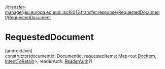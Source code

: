 //[transfer-manager](../../../index.md)/[eu.europa.ec.eudi.iso18013.transfer.response](../index.md)/[RequestedDocument](index.md)/[RequestedDocument](-requested-document.md)

# RequestedDocument

[androidJvm]\
constructor(documentId: DocumentId, requestedItems: [Map](https://kotlinlang.org/api/latest/jvm/stdlib/kotlin.collections/-map/index.html)&lt;out [DocItem](../-doc-item/index.md), [IntentToRetain](../../eu.europa.ec.eudi.iso18013.transfer/-intent-to-retain/index.md)&gt;, readerAuth: [ReaderAuth](../-reader-auth/index.md)?)
